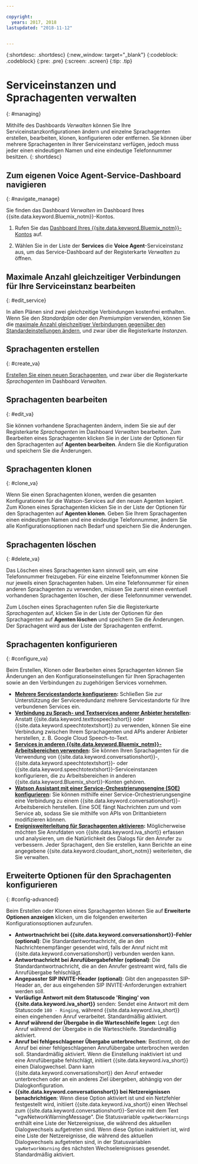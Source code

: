 ```yaml
---

copyright:
  years: 2017, 2018
lastupdated: "2018-11-12"


---
```


{:shortdesc: .shortdesc}
{:new_window: target="_blank"}
{:codeblock: .codeblock}
{:pre: .pre}
{:screen: .screen}
{:tip: .tip}


# Serviceinstanzen und Sprachagenten verwalten
{: #managing}

Mithilfe des Dashboards _Verwalten_ können Sie Ihre Serviceinstanzkonfigurationen ändern und einzelne Sprachagenten erstellen, bearbeiten, klonen, konfigurieren oder entfernen. Sie können über mehrere Sprachagenten in Ihrer Serviceinstanz verfügen, jedoch muss jeder einen eindeutigen Namen und eine eindeutige Telefonnummer besitzen.
{: shortdesc}

## Zum eigenen Voice Agent-Service-Dashboard navigieren
{: #navigate_manage}

Sie finden das Dashboard _Verwalten_ im Dashboard Ihres {{site.data.keyword.Bluemix_notm}}-Kontos.

1. Rufen Sie das [Dashboard Ihres {{site.data.keyword.Bluemix_notm}}-Kontos](https://console.bluemix.net/dashboard/apps) auf.

1. Wählen Sie in der Liste der **Services** die **Voice Agent**-Serviceinstanz aus, um das Service-Dashboard auf der Registerkarte _Verwalten_ zu öffnen.

## Maximale Anzahl gleichzeitiger Verbindungen für Ihre Serviceinstanz bearbeiten
{: #edit_service}

In allen Plänen sind zwei gleichzeitige Verbindungen kostenfrei enthalten. Wenn Sie den _Standardplan_ oder den _Premiumplan_ verwenden, können Sie die [maximale Anzahl gleichzeitiger Verbindungen gegenüber den Standardeinstellungen ändern](managing_concurrency.html), und zwar über die Registerkarte _Instanzen_.


## Sprachagenten erstellen
{: #create_va}

[Erstellen Sie einen neuen Sprachagenten](managing_create.html), und zwar über die Registerkarte _Sprachagenten_ im Dashboard _Verwalten_.

## Sprachagenten bearbeiten
{: #edit_va}

Sie können vorhandene Sprachagenten ändern, indem Sie sie auf der Registerkarte _Sprachagenten_ im Dashboard _Verwalten_ bearbeiten. Zum Bearbeiten eines Sprachagenten klicken Sie in der Liste der Optionen für den Sprachagenten auf **Agenten bearbeiten**. Ändern Sie die Konfiguration und speichern Sie die Änderungen.

## Sprachagenten klonen
{: #clone_va}

Wenn Sie einen Sprachagenten klonen, werden die gesamten Konfigurationen für die Watson-Services auf den neuen Agenten kopiert. Zum Klonen eines Sprachagenten klicken Sie in der Liste der Optionen für den Sprachagenten auf **Agenten klonen**. Geben Sie Ihrem Sprachagenten einen eindeutigen Namen und eine eindeutige Telefonnummer, ändern Sie alle Konfigurationsoptionen nach Bedarf und speichern Sie die Änderungen.

## Sprachagenten löschen
{: #delete_va}

Das Löschen eines Sprachagenten kann sinnvoll sein, um eine Telefonnummer freizugeben. Für eine einzelne Telefonnummer können Sie nur jeweils einen Sprachagenten haben. Um eine Telefonnummer für einen anderen Sprachagenten zu verwenden, müssen Sie zuerst einen eventuell vorhandenen Sprachagenten löschen, der diese Telefonnummer verwendet.

Zum Löschen eines Sprachagenten rufen Sie die Registerkarte _Sprachagenten_ auf, klicken Sie in der Liste der Optionen für den Sprachagenten auf **Agenten löschen** und speichern Sie die Änderungen. Der Sprachagent wird aus der Liste der Sprachagenten entfernt.

## Sprachagenten konfigurieren
{: #configure_va}

Beim Erstellen, Klonen oder Bearbeiten eines Sprachagenten können Sie Änderungen an den Konfigurationseinstellungen für Ihren Sprachagenten sowie an den Verbindungen zu zugehörigen Services vornehmen.

* **[Mehrere Servicestandorte konfigurieren](managing_disaster_recovery.html):** Schließen Sie zur Unterstützung der Serviceredundanz mehrere Servicestandorte für Ihre verbundenen Services ein.
* **[Verbindung zu Sprach- und Textservices anderer Anbieter herstellen](managing_third_party.html):** Anstatt {{site.data.keyword.texttospeechshort}} oder {{site.data.keyword.speechtotextshort}} zu verwenden, können Sie eine Verbindung zwischen Ihrem Sprachagenten und APIs anderer Anbieter herstellen, z. B. Google Cloud Speech-to-Text.
* **[Services in anderen {{site.data.keyword.Bluemix_notm}}-Arbeitsbereichen verwenden](managing_other.html):** Sie können Ihren Sprachagenten für die Verwendung von {{site.data.keyword.conversationshort}}-, {{site.data.keyword.speechtotextshort}}- oder {{site.data.keyword.speechtotextshort}}-Serviceinstanzen konfigurieren, die zu Arbeitsbereichen in anderen {{site.data.keyword.Bluemix_short}}-Konten gehören.
* **[Watson Assistant mit einer Service-Orchestrierungsengine (SOE) konfigurieren](managing_SOE.html):** Sie können mithilfe einer Service-Orchestrierungsengine eine Verbindung zu einem {{site.data.keyword.conversationshort}}-Arbeitsbereich herstellen. Eine SOE fängt Nachrichten zum und vom Service ab, sodass Sie sie mithilfe von APIs von Drittanbietern modifizieren können.
* **[Ereignisweiterleitung für Sprachagenten aktivieren](event-forwarding.html):** Möglicherweise möchten Sie Anrufdaten von {{site.data.keyword.iva_short}} erfassen und analysieren, um die Natürlichkeit des Dialogs für den Anrufer zu verbessern. Jeder Sprachagent, den Sie erstellen, kann Berichte an eine angegebene {{site.data.keyword.cloudant_short_notm}} weiterleiten, die Sie verwalten.

## Erweiterte Optionen für den Sprachagenten konfigurieren
{: #config-advanced}

Beim Erstellen oder Klonen eines Sprachagenten können Sie auf **Erweiterte Optionen anzeigen** klicken, um die folgenden erweiterten Konfigurationsoptionen aufzurufen.

* **Antwortnachricht bei {{site.data.keyword.conversationshort}}-Fehler (optional)**: Die Standardantwortnachricht, die an den Nachrichtenempfänger gesendet wird, falls der Anruf nicht mit {{site.data.keyword.conversationshort}} verbunden werden kann.
* **Antwortnachricht bei Anrufübergabefehler (optional)**: Die Standardantwortnachricht, die an den Anrufer gestreamt wird, falls die Anrufübergabe fehlschlägt.
* **Angepasster SIP INVITE-Header (optional)**: Gibt den angepassten SIP-Header an, der aus eingehenden SIP INVITE-Anforderungen extrahiert werden soll.
* **Vorläufige Antwort mit dem Statuscode 'Ringing' von {{site.data.keyword.iva_short}}** senden: Sendet eine Antwort mit dem Statuscode `180 - Ringing`, während {{site.data.keyword.iva_short}} einen eingehenden Anruf verarbeitet. Standardmäßig aktiviert.
* **Anruf während der Übergabe in die Warteschleife legen**: Legt den Anruf während der Übergabe in die Warteschleife. Standardmäßig aktiviert.
* **Anruf bei fehlgeschlagener Übergabe unterbrechen**: Bestimmt, ob der Anruf bei einer fehlgeschlagenen Anrufübergabe unterbrochen werden soll.  Standardmäßig aktiviert. Wenn die Einstellung inaktiviert ist und eine Anrufübergabe fehlschlägt, initiiert {{site.data.keyword.iva_short}} einen Dialogwechsel. Dann kann {{site.data.keyword.conversationshort}} den Anruf entweder unterbrechen oder an ein anderes Ziel übergeben, abhängig von der Dialogkonfiguration.
* **{{site.data.keyword.conversationshort}} bei Netzereignissen benachrichtigen**: Wenn diese Option aktiviert ist und ein Netzfehler festgestellt wird, initiiert {{site.data.keyword.iva_short}} einen Wechsel zum {{site.data.keyword.conversationshort}}-Service mit dem Text "vgwNetworkWarningMessage". Die Statusvariable `vgwNetworkWarnings` enthält eine Liste der Netzereignisse, die während des aktuellen Dialogwechsels aufgetreten sind. Wenn diese Option inaktiviert ist, wird eine Liste der Netzereignisse, die während des aktuellen Dialogwechsels aufgetreten sind, in der Statusvariablen `vgwNetworkWarning` des nächsten Wechselereignisses gesendet. Standardmäßig aktiviert.
